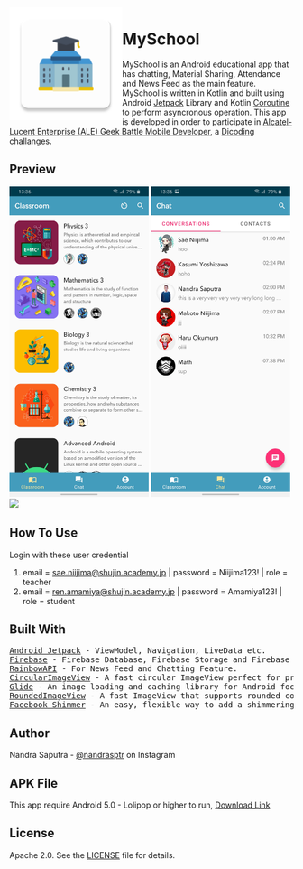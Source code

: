 <img height='200' src="app/src/main/res/mipmap-xxxhdpi/ic_myschool_launcher.png" align="left">

# MySchool
MySchool is an Android educational app that has chatting, Material Sharing, Attendance and News Feed as the main feature. MySchool is written in Kotlin and built using Android <a href='https://developer.android.com/jetpack'>Jetpack</a>
Library and Kotlin <a href='https://github.com/Kotlin/kotlinx.coroutines'>Coroutine</a> to perform asyncronous operation. This app is developed in order to participate in <a href='https://www.dicoding.com/challenges/554'>Alcatel-Lucent Enterprise (ALE) Geek Battle Mobile Developer</a>, a <a href='https://www.dicoding.com/'>Dicoding</a> challanges.

## Preview
<p float="left">
  <img src="docs/myschool_home.jpg" height="550" />
  <img src="docs/myschool_chat.jpg" height="550" />
  <img src="docs/myschool_demo_v1.gif" height="550" />
</p>

## How To Use
Login with these user credential
1. email = sae.niijima@shujin.academy.jp | password = Niijima123! | role = teacher
1. email = ren.amamiya@shujin.academy.jp | password = Amamiya123! | role = student

## Built With

<pre>
<a href='https://developer.android.com/jetpack'>Android Jetpack</a> - ViewModel, Navigation, LiveData etc.
<a href='https://firebase.google.com/'>Firebase</a> - Firebase Database, Firebase Storage and Firebase Authentication.
<a href='https://hub.openrainbow.com/#/'>RainbowAPI</a> - For News Feed and Chatting Feature.
<a href='https://github.com/hdodenhof/CircleImageView'>CircularImageView</a> - A fast circular ImageView perfect for profile images.
<a href='https://github.com/bumptech/glide'>Glide</a> - An image loading and caching library for Android focused on smooth scrolling.
<a href='https://github.com/vinc3m1/RoundedImageView'>RoundedImageView</a> - A fast ImageView that supports rounded corners, ovals, and circles.
<a href='https://github.com/facebook/shimmer-android'>Facebook Shimmer</a> - An easy, flexible way to add a shimmering effect to any view in an Android app.
</pre>

## Author

Nandra Saputra - <a href='https://www.instagram.com/nandrasptr/'>@nandrasptr</a> on Instagram

## APK File
This app require Android 5.0 - Lolipop or higher to run, <a href='http://www.bit.ly/MySchoolDownload'>Download Link</a>

## License

Apache 2.0. See the <a href='https://github.com/nandrasaputra/MySchool/blob/master/LICENSE'>LICENSE</a> file for details.
